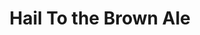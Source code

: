 ---
abv: 5.6%
alt:
availability: Keg
bitterness: 
description: This is a light easy drinking brown ale fermented with a Belgian yeast. The hops are subdued and the beer ferments quite dry.
gravity: 
hops: 
ibu: 24
img: beer.jpg
layout: beer
malt: 
modal-id: hail-to-the-brown-ale
title: Hail To the Brown Ale
on-tap: nope
sourness: 
style: Brown Ale
---
